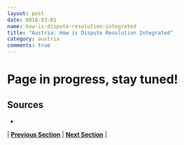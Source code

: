 ```yaml
---
layout: post
date: 0018-03-01
name: how-is-dispute-resolution-integrated
title: "Austria: How is Dispute Resolution Integrated"
category: austria
comments: true
---
```


# Page in progress, stay tuned!

Sources
--
- 

| **[Previous Section](https://neo-project.github.io/global-blockchain-compliance-hub//austria/austria-smart-contracts.html)** | **[Next Section]( https://neo-project.github.io/global-blockchain-compliance-hub//austria/austria-nullify-smart-contracts.html)** |

